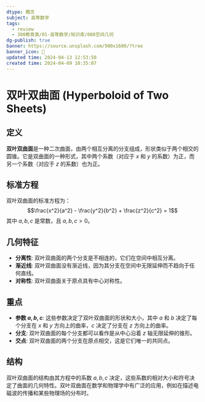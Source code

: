 ```yaml
---
dtype: 概念
subject: 高等数学
tags:
  - review
  - 300教育类/01-高等数学/知识库/008空间几何
dg-publish: true
banner: https://source.unsplash.com/900x1600/?tree
banner_icon: 🧠
updated time: 2024-04-13 12:53:50
created time: 2024-04-09 10:35:07
---
```

# 双叶双曲面 (Hyperboloid of Two Sheets)

## 定义
**双叶双曲面**是一种二次曲面，由两个相互分离的分支组成，形状类似于两个相交的圆锥。它是双曲面的一种形式，其中两个系数（对应于 $x$ 和 $y$ 的系数）为正，而另一个系数（对应于 $z$ 的系数）也为正。

## 标准方程
双叶双曲面的标准方程为：
$$\frac{x^2}{a^2} - \frac{y^2}{b^2} + \frac{z^2}{c^2} = 1$$
其中 $a, b, c$ 是常数，且 $a, b, c > 0$。

## 几何特征
- **分离性**: 双叶双曲面的两个分支是不相连的，它们在空间中相互分离。
- **渐近线**: 双叶双曲面没有渐近线，因为其分支在空间中无限延伸而不趋向于任何直线。
- **对称性**: 双叶双曲面关于原点具有中心对称性。

## 重点
- **参数 $a, b, c$**: 这些参数决定了双叶双曲面的形状和大小，其中 $a$ 和 $b$ 决定了每个分支在 $x$ 和 $y$ 方向上的曲率，$c$ 决定了分支在 $z$ 方向上的曲率。
- **分支**: 双叶双曲面的每个分支都可以看作是从中心沿着 $z$ 轴无限延伸的锥形。
- **交点**: 双叶双曲面的两个分支在原点相交，这是它们唯一的共同点。

## 结构
双叶双曲面的结构由其方程中的系数 $a, b, c$ 决定，这些系数的相对大小和符号决定了曲面的几何特性。双叶双曲面在数学和物理学中有广泛的应用，例如在描述电磁波的传播和某些物理场的分布时。
